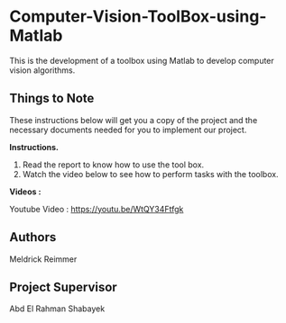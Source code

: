 # Computer-Vision-ToolBox-using-Matlab
This is the development of a toolbox using Matlab to develop computer vision algorithms.

## Things to Note

These instructions below will get you a copy of the project and the necessary documents needed for you to implement our project.

**Instructions.**
1. Read the report to know how to use the tool box.
2. Watch the video below to see how to perform tasks with the toolbox.

**Videos :**

  Youtube Video : https://youtu.be/WtQY34Ftfgk
  
## Authors
Meldrick Reimmer

## Project Supervisor
Abd El Rahman Shabayek
